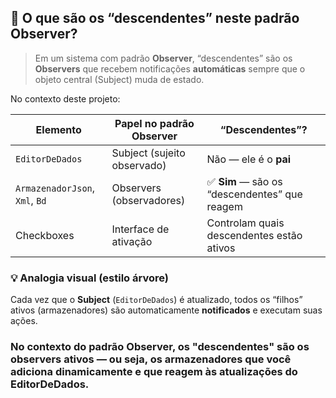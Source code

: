 ## 🧠 O que são os “descendentes” neste padrão Observer?

> Em um sistema com padrão **Observer**, “descendentes” são os **Observers** que recebem notificações **automáticas** sempre que o objeto central (Subject) muda de estado.

No contexto deste projeto:

| Elemento                         | Papel no padrão Observer  | “Descendentes”?                              |
|----------------------------------|----------------------------|----------------------------------------------|
| `EditorDeDados`                 | Subject (sujeito observado) | Não — ele é o **pai**                        |
| `ArmazenadorJson`, `Xml`, `Bd`  | Observers (observadores)   | ✅ **Sim** — são os “descendentes” que reagem |
| Checkboxes                      | Interface de ativação      | Controlam quais descendentes estão ativos     |

### 💡 Analogia visual (estilo árvore)


Cada vez que o **Subject** (`EditorDeDados`) é atualizado, todos os “filhos” ativos (armazenadores) são automaticamente **notificados** e executam suas ações.

### No contexto do padrão Observer, os "descendentes" são os observers ativos — ou seja, os armazenadores que você adiciona dinamicamente e que reagem às atualizações do EditorDeDados.